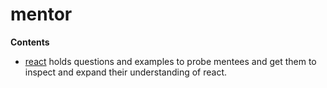# mentor

**Contents**

- [react](/react) holds questions and examples to probe mentees and get them to inspect and expand their understanding of react.

